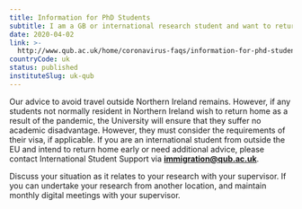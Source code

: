```yaml
---
title: Information for PhD Students
subtitle: I am a GB or international research student and want to return home. Will there be any impact on my degree?
date: 2020-04-02
link: >-
  http://www.qub.ac.uk/home/coronavirus-faqs/information-for-phd-students/
countryCode: uk
status: published
instituteSlug: uk-qub
---
```

Our advice to avoid travel outside Northern Ireland remains. However, if any students not normally resident in Northern Ireland wish to return home as a result of the pandemic, the University will ensure that they suffer no academic disadvantage. However, they must consider the requirements of their visa, if applicable. If you are an international student from outside the EU and intend to return home early or need additional advice, please contact International Student Support via [**immigration@qub.ac.uk**](mailto:immigration@qub.ac.uk).

Discuss your situation as it relates to your research with your supervisor. If you can undertake your research from another location, and maintain monthly digital meetings with your supervisor.
